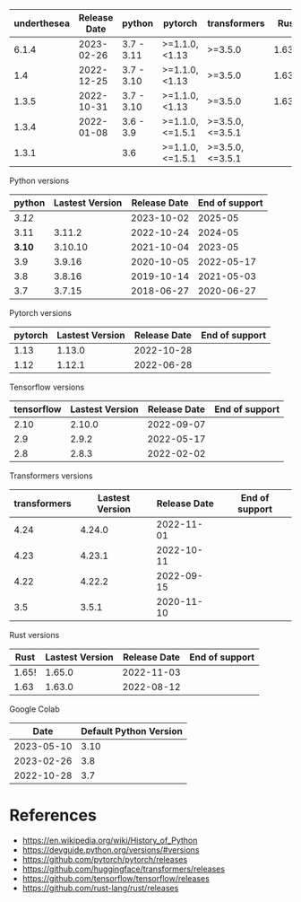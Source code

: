 | underthesea | Release Date | python     | pytorch         | transformers    | Rust      |
|-------------|--------------|------------|-----------------|-----------------|-----------|
| 6.1.4       | 2023-02-26   | 3.7 - 3.11 | >=1.1.0,<1.13   | >=3.5.0         | 1.63.0    |
| 1.4         | 2022-12-25   | 3.7 - 3.10 | >=1.1.0,<1.13   | >=3.5.0         | 1.63.0    |
| 1.3.5       | 2022-10-31   | 3.7 - 3.10 | >=1.1.0,<1.13   | >=3.5.0         | 1.63.0    |
| 1.3.4       | 2022-01-08   | 3.6 - 3.9  | >=1.1.0,<=1.5.1 | >=3.5.0,<=3.5.1 |           |
| 1.3.1       |              | 3.6        | >=1.1.0,<=1.5.1 | >=3.5.0,<=3.5.1 |           |

Python versions

| python    | Lastest Version | Release Date | End of support |
|-----------|-----------------|--------------|----------------|
| *3.12*    |                 | 2023-10-02   | 2025-05        |
| 3.11      | 3.11.2          | 2022-10-24   | 2024-05        |
| **3.10**  | 3.10.10         | 2021-10-04   | 2023-05        |
| 3.9       | 3.9.16          | 2020-10-05   | 2022-05-17     |
| 3.8       | 3.8.16          | 2019-10-14   | 2021-05-03     |
| 3.7       | 3.7.15          | 2018-06-27   | 2020-06-27     |



Pytorch versions

| pytorch   | Lastest Version | Release Date | End of support    |
|-----------|-----------------|--------------|-------------------|
| 1.13      | 1.13.0          | 2022-10-28   |                   |
| 1.12      | 1.12.1          | 2022-06-28   |                   |


Tensorflow versions

| tensorflow   | Lastest Version | Release Date | End of support    |
|--------------|-----------------|--------------|-------------------|
| 2.10         | 2.10.0          | 2022-09-07   |                   |
| 2.9          | 2.9.2           | 2022-05-17   |                   |
| 2.8          | 2.8.3           | 2022-02-02   |                   |


Transformers versions

| transformers | Lastest Version | Release Date | End of support    |
|--------------|-----------------|--------------|-------------------|
| 4.24         | 4.24.0          | 2022-11-01   |                   |
| 4.23         | 4.23.1          | 2022-10-11   |                   |
| 4.22         | 4.22.2          | 2022-09-15   |                   |
| 3.5          | 3.5.1           | 2020-11-10   |                   |


Rust versions

| Rust    | Lastest Version | Release Date | End of support    |
|---------|-----------------|--------------|-------------------|
| 1.65!   | 1.65.0          | 2022-11-03   |                   |
| 1.63    | 1.63.0          | 2022-08-12   |                   |


Google Colab

| Date           | Default Python Version   |
|----------------|--------------------------|
| 2023-05-10     | 3.10                     |
| 2023-02-26     | 3.8                      |
| 2022-10-28     | 3.7                      |


# References

* https://en.wikipedia.org/wiki/History_of_Python
* https://devguide.python.org/versions/#versions
* https://github.com/pytorch/pytorch/releases
* https://github.com/huggingface/transformers/releases
* https://github.com/tensorflow/tensorflow/releases
* https://github.com/rust-lang/rust/releases

